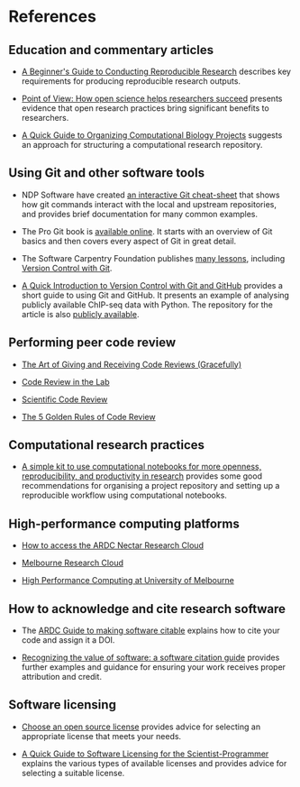 # References

## Education and commentary articles

- [A Beginner's Guide to Conducting Reproducible Research](https://doi.org/10.1002/bes2.1801) describes key requirements for producing reproducible research outputs.

- [Point of View: How open science helps researchers succeed](https://doi.org/10.7554/eLife.16800) presents evidence that open research practices bring significant benefits to researchers.

- [A Quick Guide to Organizing Computational Biology Projects](https://doi.org/10.1371/journal.pcbi.1000424) suggests an approach for structuring a computational research repository.

## Using Git and other software tools

- NDP Software have created [an interactive Git cheat-sheet](https://ndpsoftware.com/git-cheatsheet.html) that shows how git commands interact with the local and upstream repositories, and provides brief documentation for many common examples.

- The Pro Git book is [available online](https://git-scm.com/book).
  It starts with an overview of Git basics and then covers every aspect of Git in great detail.

- The Software Carpentry Foundation publishes [many lessons](https://software-carpentry.org/lessons/), including [Version Control with Git](https://swcarpentry.github.io/git-novice/).

- [A Quick Introduction to Version Control with Git and GitHub](https://doi.org/10.1371/journal.pcbi.1004668) provides a short guide to using Git and GitHub.
  It presents an example of analysing publicly available ChIP-seq data with Python.
  The repository for the article is also [publicly available](https://github.com/jdblischak/git-for-science).

## Performing peer code review

- [The Art of Giving and Receiving Code Reviews (Gracefully)](https://www.alexandra-hill.com/2018/06/25/the-art-of-giving-and-receiving-code-reviews/)

- [Code Review in the Lab](https://ropensci.org/blog/2018/11/29/codereview/)

- [Scientific Code Review](https://uwescience.github.io/neuroinformatics/2017/10/08/code-review.html)

- [The 5 Golden Rules of Code Review](https://www.semasoftware.com/blog/the-5-golden-rules-of-code-reviews)

## Computational research practices

- [A simple kit to use computational notebooks for more openness, reproducibility, and productivity in research](https://doi.org/10.1371/journal.pcbi.1010356) provides some good recommendations for organising a project repository and setting up a reproducible workflow using computational notebooks.

## High-performance computing platforms

- [How to access the ARDC Nectar Research Cloud](https://ardc.edu.au/services/nectar-research-cloud/how-to-access-the-ardc-nectar-research-cloud/)

- [Melbourne Research Cloud](https://docs.cloud.unimelb.edu.au/)

- [High Performance Computing at University of Melbourne](https://dashboard.hpc.unimelb.edu.au/)

## How to acknowledge and cite research software

- The [ARDC Guide to making software citable](https://doi.org/10.5281/zenodo.5003989) explains how to cite your code and assign it a DOI.

- [Recognizing the value
of software: a software citation guide](https://doi.org/10.12688/f1000research.26932.2) provides further examples and guidance for ensuring your work receives proper attribution and credit.

## Software licensing

- [Choose an open source license](https://choosealicense.com/) provides advice for selecting an appropriate license that meets your needs.

- [A Quick Guide to Software Licensing for the Scientist-Programmer](https://doi.org/10.1371/journal.pcbi.1002598) explains the various types of available licenses and provides advice for selecting a suitable license.
